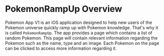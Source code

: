 # PokemonRampUp Overview

Pokemon App V1 is an iOS application designed to help new users of the Pokemon universe quickly ramp up with Pokemon knowledge. That's why it is called `PokemonRampUp`. The app provides a page which contains a list of random Pokemon. This page will contain relevant information regarding the Pokemon such as the name, type and an image. Each Pokemon on the page can be clicked to access more information regarding it.